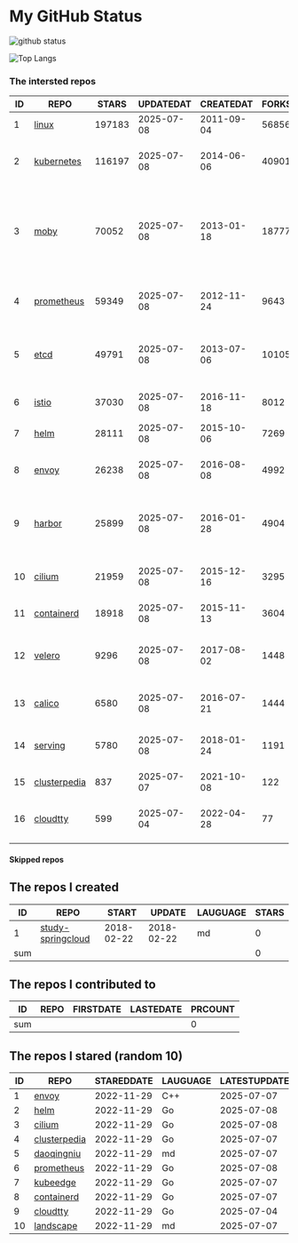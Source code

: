 # My GitHub Status

<img src="https://github-readme-stats-1.yihong0618.vercel.app/api?username=daoqingniu&show_icons=true&&&hide_title=true&count_private=true" alt="github status" />

![Top Langs](https://github-readme-stats-1.yihong0618.vercel.app/api/top-langs/?username=daoqingniu&layout=compact)

<!--START_SECTION:github_repos-->
### The intersted repos
| ID |                              REPO                               | STARS  | UPDATEDAT  | CREATEDAT  | FORKSCOUNT |                                                DESCRIPTIONS                                                |
|----|-----------------------------------------------------------------|--------|------------|------------|------------|------------------------------------------------------------------------------------------------------------|
|  1 | [linux](https://github.com/torvalds/linux)                      | 197183 | 2025-07-08 | 2011-09-04 |      56856 | Linux kernel source tree                                                                                   |
|  2 | [kubernetes](https://github.com/kubernetes/kubernetes)          | 116197 | 2025-07-08 | 2014-06-06 |      40901 | Production-Grade Container Scheduling and Management                                                       |
|  3 | [moby](https://github.com/moby/moby)                            |  70052 | 2025-07-08 | 2013-01-18 |      18777 | The Moby Project - a collaborative project for the container ecosystem to assemble container-based systems |
|  4 | [prometheus](https://github.com/prometheus/prometheus)          |  59349 | 2025-07-08 | 2012-11-24 |       9643 | The Prometheus monitoring system and time series database.                                                 |
|  5 | [etcd](https://github.com/etcd-io/etcd)                         |  49791 | 2025-07-08 | 2013-07-06 |      10105 | Distributed reliable key-value store for the most critical data of a distributed system                    |
|  6 | [istio](https://github.com/istio/istio)                         |  37030 | 2025-07-08 | 2016-11-18 |       8012 | Connect, secure, control, and observe services.                                                            |
|  7 | [helm](https://github.com/helm/helm)                            |  28111 | 2025-07-08 | 2015-10-06 |       7269 | The Kubernetes Package Manager                                                                             |
|  8 | [envoy](https://github.com/envoyproxy/envoy)                    |  26238 | 2025-07-08 | 2016-08-08 |       4992 | Cloud-native high-performance edge/middle/service proxy                                                    |
|  9 | [harbor](https://github.com/goharbor/harbor)                    |  25899 | 2025-07-08 | 2016-01-28 |       4904 | An open source trusted cloud native registry project that stores, signs, and scans content.                |
| 10 | [cilium](https://github.com/cilium/cilium)                      |  21959 | 2025-07-08 | 2015-12-16 |       3295 | eBPF-based Networking, Security, and Observability                                                         |
| 11 | [containerd](https://github.com/containerd/containerd)          |  18918 | 2025-07-08 | 2015-11-13 |       3604 | An open and reliable container runtime                                                                     |
| 12 | [velero](https://github.com/vmware-tanzu/velero)                |   9296 | 2025-07-08 | 2017-08-02 |       1448 | Backup and migrate Kubernetes applications and their persistent volumes                                    |
| 13 | [calico](https://github.com/projectcalico/calico)               |   6580 | 2025-07-08 | 2016-07-21 |       1444 | Cloud native networking and network security                                                               |
| 14 | [serving](https://github.com/knative/serving)                   |   5780 | 2025-07-08 | 2018-01-24 |       1191 | Kubernetes-based, scale-to-zero, request-driven compute                                                    |
| 15 | [clusterpedia](https://github.com/clusterpedia-io/clusterpedia) |    837 | 2025-07-07 | 2021-10-08 |        122 | The Encyclopedia of Kubernetes clusters                                                                    |
| 16 | [cloudtty](https://github.com/cloudtty/cloudtty)                |    599 | 2025-07-04 | 2022-04-28 |         77 | A Friendly Kubernetes CloudShell (Web Terminal) !                                                          |



#### Skipped repos
<!--END_SECTION:github_repos-->

<!--START_SECTION:my_github-->
## The repos I created
| ID  |                                 REPO                                 |   START    |   UPDATE   | LAUGUAGE | STARS |
|-----|----------------------------------------------------------------------|------------|------------|----------|-------|
|   1 | [study-springcloud](https://github.com/daoqingniu/study-springcloud) | 2018-02-22 | 2018-02-22 | md       |     0 |
| sum |                                                                      |            |            |          |     0 |

## The repos I contributed to
| ID  | REPO | FIRSTDATE | LASTEDATE | PRCOUNT |
|-----|------|-----------|-----------|---------|
| sum |      |           |           |       0 |

## The repos I stared (random 10)
| ID |                              REPO                               | STAREDDATE | LAUGUAGE | LATESTUPDATE |
|----|-----------------------------------------------------------------|------------|----------|--------------|
|  1 | [envoy](https://github.com/envoyproxy/envoy)                    | 2022-11-29 | C++      | 2025-07-07   |
|  2 | [helm](https://github.com/helm/helm)                            | 2022-11-29 | Go       | 2025-07-08   |
|  3 | [cilium](https://github.com/cilium/cilium)                      | 2022-11-29 | Go       | 2025-07-08   |
|  4 | [clusterpedia](https://github.com/clusterpedia-io/clusterpedia) | 2022-11-29 | Go       | 2025-07-07   |
|  5 | [daoqingniu](https://github.com/daoqingniu/daoqingniu)          | 2022-11-29 | md       | 2025-07-07   |
|  6 | [prometheus](https://github.com/prometheus/prometheus)          | 2022-11-29 | Go       | 2025-07-08   |
|  7 | [kubeedge](https://github.com/kubeedge/kubeedge)                | 2022-11-29 | Go       | 2025-07-07   |
|  8 | [containerd](https://github.com/containerd/containerd)          | 2022-11-29 | Go       | 2025-07-07   |
|  9 | [cloudtty](https://github.com/cloudtty/cloudtty)                | 2022-11-29 | Go       | 2025-07-04   |
| 10 | [landscape](https://github.com/cncf/landscape)                  | 2022-11-29 | md       | 2025-07-07   |

<!--END_SECTION:my_github-->
